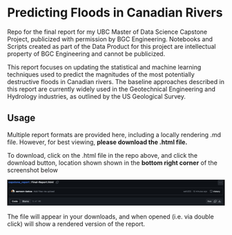 # Predicting Floods in Canadian Rivers

Repo for the final report for my UBC Master of Data Science Capstone Project, publicized with permission by BGC Engineering. Notebooks and Scripts created as part of the Data Product for this project are intellectual property of BGC Engineering and cannot be publicized. 

This report focuses on updating the statistical and machine learning techniques used to predict the magnitudes of the most potentially destructive floods in Canadian rivers. The baseline approaches described in this report are currently widely used in the Geotechnical Engineering and Hydrology industries, as outlined by the US Geological Survey. 

## Usage

Multiple report formats are provided here, including a locally rendering .md file. However, for best viewing, **please download the .html file.** 

To download, click on the .html file in the repo above, and click the download button, location shown shown in the **bottom right corner** of the screenshot below 

![](img/useage.png)

The file will appear in your downloads, and when opened (i.e. via double click) will show a rendered version of the report. 
